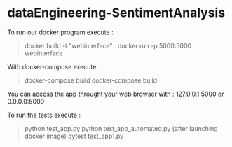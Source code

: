 # dataEngineering-SentimentAnalysis

To run our docker program execute :

>docker build -t "webinterface" .
>docker run -p 5000:5000 webinterface

With docker-compose execute:

>docker-compose build
>docker-compose build


You can access the app throught your web browser with :
127.0.0.1:5000 or 0.0.0.0:5000

To run the tests execute :

>python test_app.py
>python test_app_automated.py (after launching docker image)
>pytest test_app1.py
